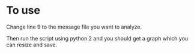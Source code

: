 # To use

Change line 9 to the message file you want to analyze.

Then run the script using python 2 and you should get a graph which you can resize and save.
